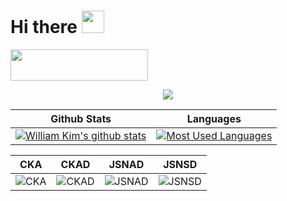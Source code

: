 # Hi there <img src="https://d.pr/i/1uBz4U+" width="36px">

<!--
**azamara/azamara** is a ✨ _special_ ✨ repository because its `README.md` (this file) appears on your GitHub profile.

Here are some ideas to get you started:

- 🔭 I’m currently working on ...
- 🌱 I’m currently learning ...
- 👯 I’m looking to collaborate on ...
- 🤔 I’m looking for help with ...
- 💬 Ask me about ...
- 📫 How to reach me: ...
- 😄 Pronouns: ...
- ⚡ Fun fact: ...
-->

<a href="https://codetrace.com/users/azamara" target="_blank"><img src="https://codetrace.com/widget/azamara" width="220" height="50" /></a>

<div align="center">
  <img src="https://github-profile-trophy.vercel.app/?username=azamara&theme=flat&no-frame=true&margin-w=30" />
</div>

Github Stats | Languages
:--: | :--:
[![William Kim's github stats](https://github-readme-stats.vercel.app/api?username=azamara&count_private=true&include_all_commits=true&show_icons=true)](https://github.com/azamara) | [![Most Used Languages](https://github-readme-stats.vercel.app/api/top-langs/?username=azamara&langs_count=24&layout=compact)](https://github.com/azamara)


CKA | CKAD | JSNAD | JSNSD
:--: | :--: | :--: | :--:
![CKA](https://d.pr/i/biywP9+) | ![CKAD](https://d.pr/i/gYyHGE+) | ![JSNAD](https://d.pr/i/OjVO8I+) | ![JSNSD](https://d.pr/i/zhewxW+)
